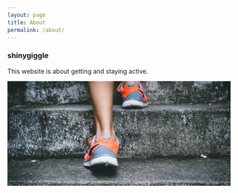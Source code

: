 ```yaml
---
layout: page
title: About
permalink: /about/
---
```



### shinygiggle

This website is about getting and staying active.

![getting-and-staying-active](/assets/upsteps.png)
